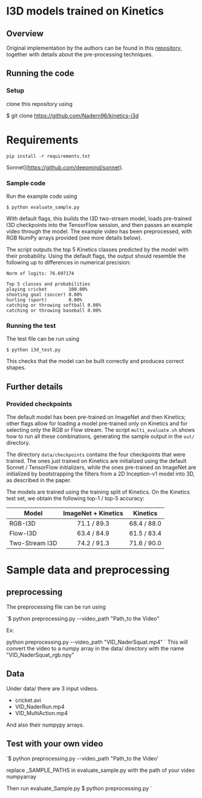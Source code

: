 # I3D models trained on Kinetics

## Overview

Original implementation by the authors can be found in this [repository](https://github.com/deepmind/kinetics-i3d), together with details about the pre-processing techniques.


## Running the code

### Setup
clone this repository using

$ git clone https://github.com/Nadern96/kinetics-i3d

# Requirements

```
pip install -r requirements.txt
```
Sonnet](https://github.com/deepmind/sonnet).


### Sample code

Run the example code using

`$ python evaluate_sample.py`

With default flags, this builds the I3D two-stream model, loads pre-trained I3D
checkpoints into the TensorFlow session, and then passes an example video
through the model. The example video has been preprocessed, with RGB
NumPy arrays provided (see more details below).

The script outputs the top 5 Kinetics classes predicted by the model 
with their probability. Using the default flags, the output should 
resemble the following up to differences in numerical precision:

```
Norm of logits: 76.697174

Top 5 classes and probabilities
playing cricket        100.00%
shooting goal (soccer) 0.00%
hurling (sport)        0.00%
catching or throwing softball 0.00%
catching or throwing baseball 0.00%
```

### Running the test

The test file can be run using

`$ python i3d_test.py`

This checks that the model can be built correctly and produces correct shapes.

## Further details

### Provided checkpoints

The default model has been pre-trained on ImageNet and then Kinetics; other
flags allow for loading a model pre-trained only on Kinetics and for selecting
only the RGB or Flow stream. The script `multi_evaluate.sh` shows how to run all
these combinations, generating the sample output in the `out/` directory.

The directory `data/checkpoints` contains the four checkpoints that were
trained. The ones just trained on Kinetics are initialized using the default
Sonnet / TensorFlow initializers, while the ones pre-trained on ImageNet are
initialized by bootstrapping the filters from a 2D Inception-v1 model into 3D,
as described in the paper.

The models are trained using the training split of Kinetics. On the Kinetics
test set, we obtain the following top-1 / top-5 accuracy:

Model          | ImageNet + Kinetics | Kinetics
-------------- | :-----------------: | -----------
RGB-I3D        | 71.1 / 89.3         | 68.4 / 88.0
Flow-I3D       | 63.4 / 84.9         | 61.5 / 83.4
Two-Stream I3D | 74.2 / 91.3         | 71.6 / 90.0

# Sample data and preprocessing

## preprocessing

The preprocessing file can be run using

`$ python preprocessing.py --video_path "Path_to the Video"

Ex: 

  python preprocessing.py --video_path "VID_NaderSquat.mp4"
 `
This will convert the video to a numpy array in the data/ directory 
with the name "VID_NaderSquat_rgb.npy"

## Data

Under data/ there are 3 input videos.
- cricket.avi
- VID_NaderRun.mp4
- VID_MultiAction.mp4

And also their numpypy arrays.

## Test with your own video
`$ python preprocessing.py --video_path "Path_to the Video'

replace _SAMPLE_PATHS in evaluate_sample.py with the path 
of your video numpyarray

Then run evaluate_Sample.py
$ python preprocessing.py
` 
 

